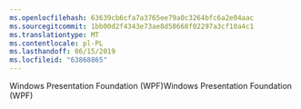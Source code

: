 ```yaml
---
ms.openlocfilehash: 63639cb6cfa7a3765ee79a0c3264bfc6a2e04aac
ms.sourcegitcommit: 1bb00d2f4343e73ae8d58668f02297a3cf10a4c1
ms.translationtype: MT
ms.contentlocale: pl-PL
ms.lasthandoff: 06/15/2019
ms.locfileid: "63868865"
---
```

<span data-ttu-id="70055-101">Windows Presentation Foundation (WPF)</span><span class="sxs-lookup"><span data-stu-id="70055-101">Windows Presentation Foundation (WPF)</span></span>